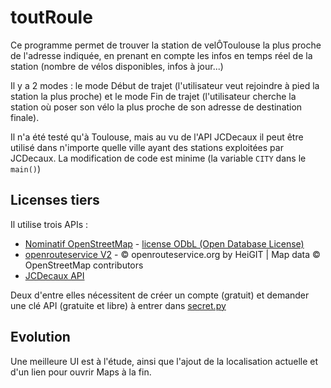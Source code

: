 # toutRoule

Ce programme permet de trouver la station de velÔToulouse la plus proche de l'adresse indiquée, en prenant en compte les infos en temps réel de la station (nombre de vélos disponibles, infos à jour...)

Il y a 2 modes : le mode Début de trajet (l'utilisateur veut rejoindre à pied la station la plus proche) et le mode Fin de trajet (l'utilisateur cherche la station où poser son vélo la plus proche de son adresse de destination finale).

Il n'a été testé qu'à Toulouse, mais au vu de l'API JCDecaux il peut être utilisé dans n'importe quelle ville ayant des stations exploitées par JCDecaux. La modification de code est minime (la variable `CITY` dans le `main()`)

## Licenses tiers

Il utilise trois APIs :

- [Nominatif OpenStreetMap](https://nominatim.org/release-docs/latest/api/Search/) - [license ODbL (Open Database License)](https://www.openstreetmap.org/copyright)
- [openrouteservice V2](https://openrouteservice.org/dev/#/api-docs/v2/directions) - © openrouteservice.org by HeiGIT | Map data © OpenStreetMap contributors
- [JCDecaux API](https://developer.jcdecaux.com/#/opendata/vls?page=getstarted)

Deux d'entre elles nécessitent de créer un compte (gratuit) et demander une clé API (gratuite et libre) à entrer dans [secret.py](secret.py)

## Evolution

Une meilleure UI est à l'étude, ainsi que l'ajout de la localisation actuelle et d'un lien pour ouvrir Maps à la fin.
